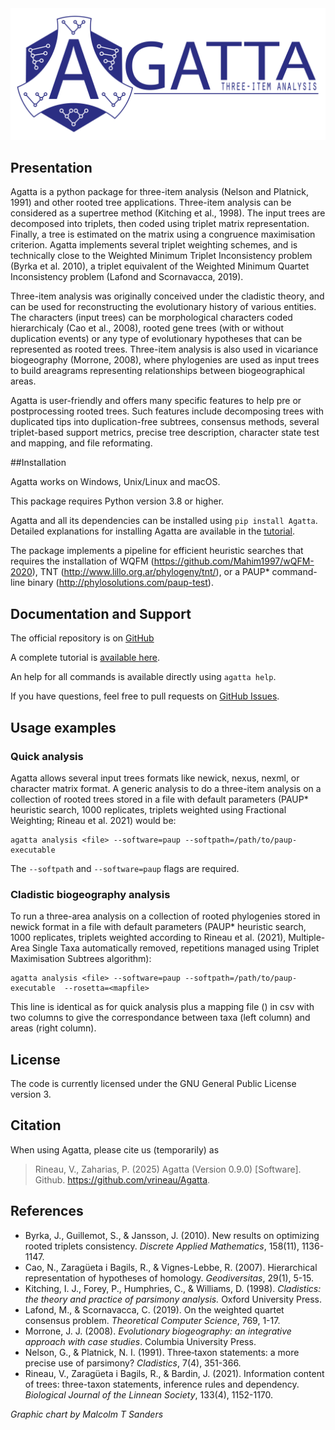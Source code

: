 <img src="https://github.com/vrineau/agatta/blob/main/agatta/agatta.png?raw=true" alt="agatta_logotype" width="700"/>

## Presentation

Agatta is a python package for three-item analysis (Nelson and Platnick, 1991) and other rooted tree applications. Three-item analysis can be considered as a supertree method (Kitching et al., 1998). The input trees are decomposed into triplets, then coded using triplet matrix representation. Finally, a tree is estimated on the matrix using a congruence maximisation criterion. Agatta implements several triplet weighting schemes, and is technically close to the Weighted Minimum Triplet Inconsistency problem (Byrka et al. 2010), a triplet equivalent of the Weighted Minimum Quartet Inconsistency problem (Lafond and Scornavacca, 2019).

Three-item analysis was originally conceived under the cladistic theory, and can be used for reconstructing the evolutionary history of various entities. The characters (input trees) can be morphological characters coded hierarchicaly (Cao et al., 2008), rooted gene trees (with or without duplication events) or any type of evolutionary hypotheses that can be represented as rooted trees. Three-item analysis is also used in vicariance biogeography (Morrone, 2008), where phylogenies are used as input trees to build areagrams representing relationships between biogeographical areas.

Agatta is user-friendly and offers many specific features to help pre or postprocessing rooted trees. Such features include decomposing trees with duplicated tips into duplication-free subtrees, consensus methods, several triplet-based support metrics, precise tree description, character state test and mapping, and file reformating. 

##Installation

Agatta works on Windows, Unix/Linux and macOS.

This package requires Python version 3.8 or higher.

Agatta and all its dependencies can be installed using `pip install Agatta`. Detailed explanations for installing Agatta are available in the [tutorial](intro.md).

The package implements a pipeline for efficient heuristic searches that requires the installation of WQFM (https://github.com/Mahim1997/wQFM-2020), TNT (http://www.lillo.org.ar/phylogeny/tnt/), or a PAUP* command-line binary (http://phylosolutions.com/paup-test).

## Documentation and Support

The official repository is on [GitHub](https://github.com/vrineau/Agatta)

A complete tutorial is [available here](intro.md).

An help for all commands is available directly using `agatta help`.

If you have questions, feel free to pull requests on [GitHub Issues](https://github.com/vrineau/Agatta/issues).

## Usage examples

### Quick analysis

Agatta allows several input trees formats like newick, nexus, nexml, or character matrix format. A generic analysis to do a three-item analysis on a collection of rooted trees stored in a file with default parameters (PAUP* heuristic search, 1000 replicates, triplets weighted using Fractional Weighting; Rineau et al. 2021) would be:
```
agatta analysis <file> --software=paup --softpath=/path/to/paup-executable
```
The `--softpath` and `--software=paup` flags are required.

### Cladistic biogeography analysis

To run a three-area analysis on a collection of rooted phylogenies stored in newick format in a file with default parameters (PAUP* heuristic search, 1000 replicates, triplets weighted according to Rineau et al. (2021), Multiple-Area Single Taxa automatically removed, repetitions managed using Triplet Maximisation Subtrees algorithm):
```
agatta analysis <file> --software=paup --softpath=/path/to/paup-executable  --rosetta=<mapfile>
```
This line is identical as for quick analysis plus a mapping file (<mapfile>) in csv with two columns to give the correspondance between taxa (left column) and areas (right column). 

## License

The code is currently licensed under the GNU General Public License version 3.

## Citation

When using Agatta, please cite us (temporarily) as

> Rineau, V., Zaharias, P. (2025) Agatta (Version 0.9.0) [Software]. Github. https://github.com/vrineau/Agatta.

## References

* Byrka, J., Guillemot, S., & Jansson, J. (2010). New results on optimizing rooted triplets consistency. *Discrete Applied Mathematics*, 158(11), 1136-1147.
* Cao, N., Zaragüeta i Bagils, R., & Vignes-Lebbe, R. (2007). Hierarchical representation of hypotheses of homology. *Geodiversitas*, 29(1), 5-15.
* Kitching, I. J., Forey, P., Humphries, C., & Williams, D. (1998). *Cladistics: the theory and practice of parsimony analysis.* Oxford University Press.
* Lafond, M., & Scornavacca, C. (2019). On the weighted quartet consensus problem. *Theoretical Computer Science*, 769, 1-17.
* Morrone, J. J. (2008). *Evolutionary biogeography: an integrative approach with case studies*. Columbia University Press.
* Nelson, G., & Platnick, N. I. (1991). Three‐taxon statements: a more precise use of parsimony? *Cladistics*, 7(4), 351-366.
* Rineau, V., Zaragüeta i Bagils, R., & Bardin, J. (2021). Information content of trees: three-taxon statements, inference rules and dependency. *Biological Journal of the Linnean Society*, 133(4), 1152-1170.

*Graphic chart by Malcolm T Sanders*
